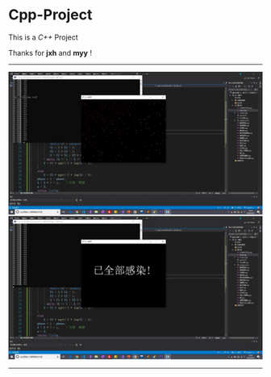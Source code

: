# Cpp-Project
This is a *C++* Project

Thanks for **jxh** and **myy** !


---

![程序运行中](https://github.com/Du-Shanghai/Cpp-Project/blob/master/img/%E7%A8%8B%E5%BA%8F%E8%BF%90%E8%A1%8C%E4%B8%AD.jpg)
![程序结束](https://github.com/Du-Shanghai/Cpp-Project/blob/master/img/%E7%A8%8B%E5%BA%8F%E7%BB%93%E6%9D%9F.jpg)

---
